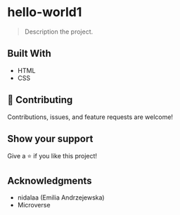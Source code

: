 # hello-world1

> Description the project.


## Built With

- HTML
- CSS


## 🤝 Contributing

Contributions, issues, and feature requests are welcome!


## Show your support

Give a ⭐️ if you like this project!

## Acknowledgments

- nidalaa (Emilia Andrzejewska)
- Microverse
